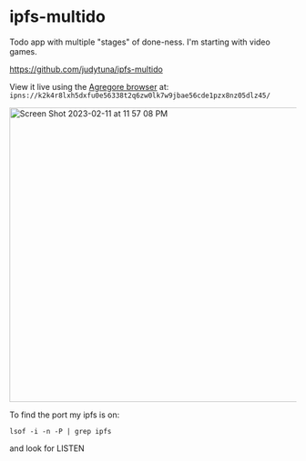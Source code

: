 # ipfs-multido

Todo app with multiple "stages" of done-ness. I'm starting with video games.

https://github.com/judytuna/ipfs-multido

View it live using the [Agregore browser](https://github.com/AgregoreWeb/agregore-browser) at: `ipns://k2k4r8lxh5dxfu0e56338t2q6zw0lk7w9jbae56cde1pzx8nz05dlz45/`

<img width="518" alt="Screen Shot 2023-02-11 at 11 57 08 PM" src="https://user-images.githubusercontent.com/315395/218299625-1b38c633-a12e-431a-95ba-79601d46d07c.png">

To find the port my ipfs is on:

```
lsof -i -n -P | grep ipfs
```

and look for LISTEN

